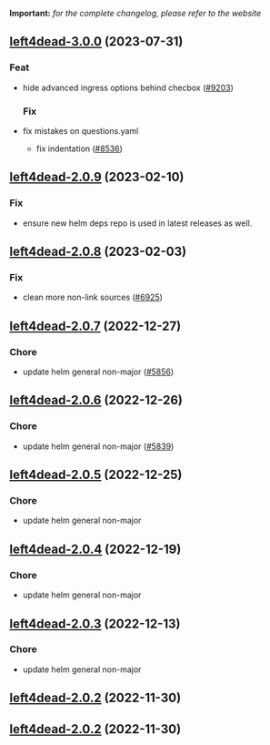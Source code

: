 **Important:**
*for the complete changelog, please refer to the website*












## [left4dead-3.0.0](https://github.com/truecharts/charts/compare/left4dead-2.0.9...left4dead-3.0.0) (2023-07-31)

### Feat

- hide advanced ingress options behind checbox ([#9203](https://github.com/truecharts/charts/issues/9203))
  
  ### Fix

- fix mistakes on questions.yaml
  - fix indentation ([#8536](https://github.com/truecharts/charts/issues/8536))
  
  


## [left4dead-2.0.9](https://github.com/truecharts/charts/compare/left4dead-2.0.8...left4dead-2.0.9) (2023-02-10)

### Fix

- ensure new helm deps repo is used in latest releases as well.
  
  


## [left4dead-2.0.8](https://github.com/truecharts/charts/compare/left4dead-2.0.7...left4dead-2.0.8) (2023-02-03)

### Fix

-  clean more non-link sources ([#6925](https://github.com/truecharts/charts/issues/6925))
  
  


## [left4dead-2.0.7](https://github.com/truecharts/charts/compare/left4dead-2.0.6...left4dead-2.0.7) (2022-12-27)

### Chore

- update helm general non-major ([#5856](https://github.com/truecharts/charts/issues/5856))
  
  


## [left4dead-2.0.6](https://github.com/truecharts/charts/compare/left4dead-2.0.5...left4dead-2.0.6) (2022-12-26)

### Chore

- update helm general non-major ([#5839](https://github.com/truecharts/charts/issues/5839))
  
  


## [left4dead-2.0.5](https://github.com/truecharts/charts/compare/left4dead-2.0.4...left4dead-2.0.5) (2022-12-25)

### Chore

- update helm general non-major
  
  


## [left4dead-2.0.4](https://github.com/truecharts/charts/compare/left4dead-2.0.3...left4dead-2.0.4) (2022-12-19)

### Chore

- update helm general non-major
  
  


## [left4dead-2.0.3](https://github.com/truecharts/charts/compare/left4dead-2.0.2...left4dead-2.0.3) (2022-12-13)

### Chore

- update helm general non-major
  
  


## [left4dead-2.0.2](https://github.com/truecharts/charts/compare/left4dead-2.0.1...left4dead-2.0.2) (2022-11-30)




## [left4dead-2.0.2](https://github.com/truecharts/charts/compare/left4dead-2.0.1...left4dead-2.0.2) (2022-11-30)


